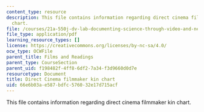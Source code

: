 ```yaml
---
content_type: resource
description: This file contains information regarding direct cinema filmmaker kin
  chart.
file: /courses/21a-550j-dv-lab-documenting-science-through-video-and-new-media-fall-2012/66e6b03ae587bdfc576032e17d715acf_MIT21A_550JF12_readDirec.pdf
file_type: application/pdf
learning_resource_types: []
license: https://creativecommons.org/licenses/by-nc-sa/4.0/
ocw_type: OCWFile
parent_title: Films and Readings
parent_type: CourseSection
parent_uid: f198482f-4ff8-6df2-7a34-f3d9660d0d7e
resourcetype: Document
title: Direct Cinema filmmaker kin chart
uid: 66e6b03a-e587-bdfc-5760-32e17d715acf
---
```

This file contains information regarding direct cinema filmmaker kin chart.